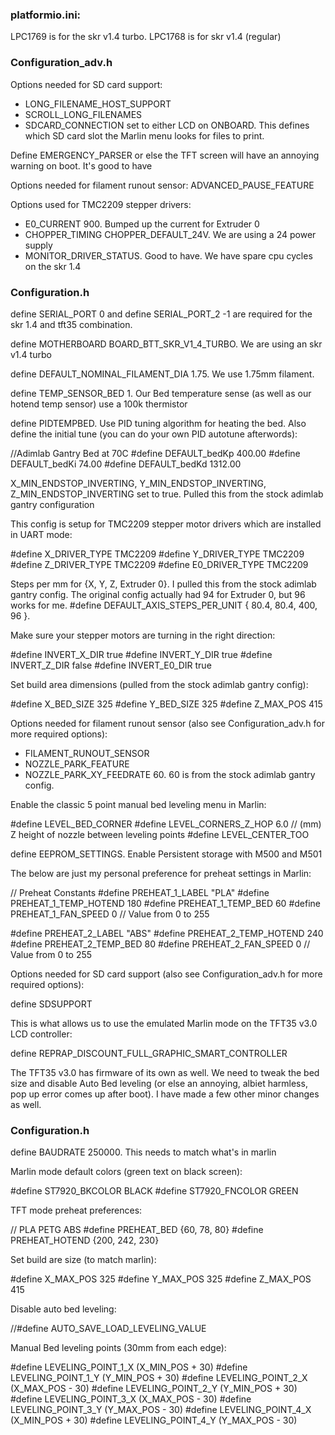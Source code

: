 ### platformio.ini:

LPC1769 is for the skr v1.4 turbo. LPC1768 is for skr v1.4 (regular)


### Configuration_adv.h

Options needed for SD card support:

* LONG_FILENAME_HOST_SUPPORT
* SCROLL_LONG_FILENAMES
* SDCARD_CONNECTION set to either LCD on ONBOARD. This defines which SD card slot the Marlin menu looks for files to print. 

Define EMERGENCY_PARSER or else the TFT screen will have an annoying warning on boot. It's good to have

Options needed for filament runout sensor:
ADVANCED_PAUSE_FEATURE

Options used for TMC2209 stepper drivers:

* E0_CURRENT 900. Bumped up the current for Extruder 0
* CHOPPER_TIMING CHOPPER_DEFAULT_24V. We are using a 24 power supply
* MONITOR_DRIVER_STATUS. Good to have. We have spare cpu cycles on the skr 1.4

### Configuration.h

define SERIAL_PORT 0 and define SERIAL_PORT_2 -1 are required for the skr 1.4 and tft35 combination.

define MOTHERBOARD BOARD_BTT_SKR_V1_4_TURBO. We are using an skr v1.4 turbo

define DEFAULT_NOMINAL_FILAMENT_DIA 1.75. We use 1.75mm filament.

define TEMP_SENSOR_BED 1. Our Bed temperature sense (as well as our hotend temp sensor) use a 100k thermistor

define PIDTEMPBED. Use PID tuning algorithm for heating the bed. Also define the initial tune (you can do your own PID autotune afterwords):

//Adimlab Gantry Bed at 70C
#define DEFAULT_bedKp 400.00
#define DEFAULT_bedKi 74.00
#define DEFAULT_bedKd 1312.00

X_MIN_ENDSTOP_INVERTING, Y_MIN_ENDSTOP_INVERTING, Z_MIN_ENDSTOP_INVERTING set to true. Pulled this from the stock adimlab gantry configuration

This config is setup for TMC2209 stepper motor drivers which are installed in UART mode:

#define X_DRIVER_TYPE  TMC2209
#define Y_DRIVER_TYPE  TMC2209
#define Z_DRIVER_TYPE  TMC2209
#define E0_DRIVER_TYPE TMC2209

Steps per mm for {X, Y, Z, Extruder 0}. I pulled this from the stock adimlab gantry config. The original config actually had 94 for Extruder 0, but 96 works for me.
#define DEFAULT_AXIS_STEPS_PER_UNIT   { 80.4, 80.4, 400, 96 }.

Make sure your stepper motors are turning in the right direction:

#define INVERT_X_DIR true
#define INVERT_Y_DIR true
#define INVERT_Z_DIR false
#define INVERT_E0_DIR true

Set build area dimensions (pulled from the stock adimlab gantry config):

#define X_BED_SIZE 325
#define Y_BED_SIZE 325
#define Z_MAX_POS 415

Options needed for filament runout sensor (also see Configuration_adv.h for more required options):

* FILAMENT_RUNOUT_SENSOR
* NOZZLE_PARK_FEATURE
* NOZZLE_PARK_XY_FEEDRATE 60. 60 is from the stock adimlab gantry config.

Enable the classic 5 point manual bed leveling menu in Marlin:

#define LEVEL_BED_CORNER
#define LEVEL_CORNERS_Z_HOP       6.0   // (mm) Z height of nozzle between leveling points
#define LEVEL_CENTER_TOO

define EEPROM_SETTINGS. Enable Persistent storage with M500 and M501

The below are just my personal preference for preheat settings in Marlin:

 // Preheat Constants
 #define PREHEAT_1_LABEL       "PLA"
 #define PREHEAT_1_TEMP_HOTEND 180
 #define PREHEAT_1_TEMP_BED     60
 #define PREHEAT_1_FAN_SPEED     0 // Value from 0 to 255

 #define PREHEAT_2_LABEL       "ABS"
 #define PREHEAT_2_TEMP_HOTEND 240
 #define PREHEAT_2_TEMP_BED    80
 #define PREHEAT_2_FAN_SPEED     0 // Value from 0 to 255

Options needed for SD card support (also see Configuration_adv.h for more required options):

define SDSUPPORT

This is what allows us to use the emulated Marlin mode on the TFT35 v3.0 LCD controller:

define REPRAP_DISCOUNT_FULL_GRAPHIC_SMART_CONTROLLER


The TFT35 v3.0 has firmware of its own as well. We need to tweak the bed size and disable Auto Bed leveling (or else an annoying, albiet harmless, pop up error comes up after boot). I have made a few other minor changes as well.


### Configuration.h

define BAUDRATE 250000. This needs to match what's in marlin

Marlin mode default colors (green text on black screen):

#define ST7920_BKCOLOR BLACK
#define ST7920_FNCOLOR GREEN

TFT mode preheat preferences:

 //                       PLA      PETG       ABS
 #define PREHEAT_BED      {60,      78,       80}
 #define PREHEAT_HOTEND   {200,     242,      230}

Set build are size (to match marlin):

#define X_MAX_POS 325
#define Y_MAX_POS 325
#define Z_MAX_POS 415

Disable auto bed leveling:

//#define AUTO_SAVE_LOAD_LEVELING_VALUE

Manual Bed leveling points (30mm from each edge):

#define LEVELING_POINT_1_X         (X_MIN_POS + 30)
#define LEVELING_POINT_1_Y         (Y_MIN_POS + 30)
#define LEVELING_POINT_2_X         (X_MAX_POS - 30)
#define LEVELING_POINT_2_Y         (Y_MIN_POS + 30)
#define LEVELING_POINT_3_X         (X_MAX_POS - 30)
#define LEVELING_POINT_3_Y         (Y_MAX_POS - 30)
#define LEVELING_POINT_4_X         (X_MIN_POS + 30)
#define LEVELING_POINT_4_Y         (Y_MAX_POS - 30)
